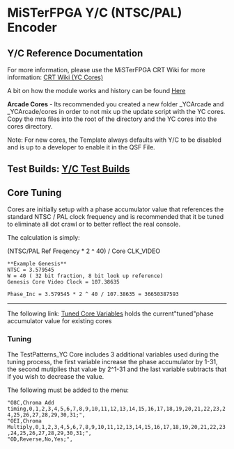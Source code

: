 # MiSTerFPGA Y/C (NTSC/PAL) Encoder

## Y/C Reference Documentation
For more information, please use the MiSTerFPGA CRT Wiki for more information: [CRT Wiki (YC Cores)](https://mister-devel.github.io/MkDocs_MiSTer/advanced/crt/#unofficial-custom-yc-s-video-composite-cores-by-mikes11 "CRT Wiki (YC Cores)")

A bit on how the module works and history can be found [Here](https://docs.google.com/document/d/1FrfUKQedBdkgifHC88ouqLF9IDCNamC8TyLIcY3rou0/edit?usp=sharing"Here")

**Arcade Cores** - Its recommended you created a new folder _YCArcade and _YCArcade/cores in order to not mix up the update script with the YC cores. Copy the mra files into the root of the directory and the YC cores into the cores directory.

Note: For new cores, the Template always defaults with Y/C to be disabled and is up to a developer to enable it in the QSF File.

##  Test Builds: [Y/C Test Builds](https://github.com/MikeS11/MiSTerFPGA_YC_Encoder/tree/main/YC%20Builds "Y/C Test Builds")


## Core Tuning
Cores are initially setup with a phase accumulator value that references the standard NTSC / PAL clock frequency and is recommended that it be tuned to eliminate all dot crawl or to better reflect the real console.




The calculation is simply: 

(NTSC/PAL Ref Freqency * 2 ^ 40) / Core CLK_VIDEO 

	**Example Genesis**
	NTSC = 3.579545    
	W = 40 ( 32 bit fraction, 8 bit look up reference)    
	Genesis Core Video Clock = 107.38635    
	
	Phase_Inc = 3.579545 * 2 ^ 40 / 107.38635 = 36650387593    
------------
The following link: [Tuned Core Variables](https://docs.google.com/spreadsheets/d/12_6MyuY7f6CZYXztdT0C30SWL0nk2_MNe_Cno_D-txA/edit?usp=sharing "Tuned Core Variables") holds the current"tuned"phase accumulator value for existing cores

### Tuning
The TestPatterns_YC Core includes 3 additional variables used during the tuning process, the first variable increase the phase accumulator by 1-31, the second mutiplies that value by 2^1-31 and the last variable subtracts that if you wish to decrease the value. 

The following must be added to the menu:

`"O8C,Chroma Add timing,0,1,2,3,4,5,6,7,8,9,10,11,12,13,14,15,16,17,18,19,20,21,22,23,24,25,26,27,28,29,30,31;",`   
`"OEI,Chroma Multiply,0,1,2,3,4,5,6,7,8,9,10,11,12,13,14,15,16,17,18,19,20,21,22,23,24,25,26,27,28,29,30,31;",`   
`"OD,Reverse,No,Yes;",`   









